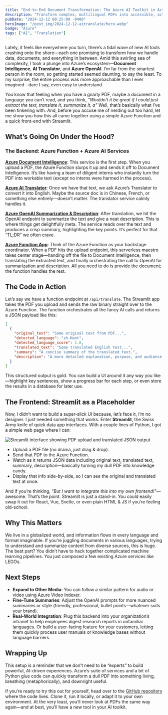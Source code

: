 ```yaml
---
title: "End-to-End Document Transformation: The Azure AI Toolkit in Action"
description: "Transform complex, multilingual PDFs into accessible, actionable insights—instantly. With Azure’s AI services, you can extract text, translate content, summarize information, all from a single document upload."
pubDate: "2024-12-12 00:25:00 -0400"
heroImage: "/post_img/2024-12-12-aitranslate/hero.webp"
badge: "Azure"
tags: ["AI", "Translation"]
---
```


Lately, it feels like everywhere you turn, there’s a tidal wave of new AI tools crashing onto the shore—each one promising to transform how we handle data, documents, and everything in between. Amid this swirling sea of complexity, I took a plunge into Azure’s ecosystem—**Document Intelligence**, **AI Translator**, and **Azure OpenAI**. I’m far from the smartest person in the room, so getting started seemed daunting, to say the least. To my surprise, the entire process was more approachable than I ever imagined—dare I say, even easy to understand.

You know that feeling when you have a gnarly PDF, maybe a document in a language you can’t read, and you think, *"Wouldn't it be great if I could just extract the text, translate it, summarize it, a"* Well, that’s basically what I’ve been tinkering with. And, before you accuse me of nerding out too hard, let me show you how this all came together using a simple Azure Function and a quick front-end with Streamlit.

## What’s Going On Under the Hood?

### The Backend: Azure Function + Azure AI Services

[**Azure Document Intelligence**](https://azure.microsoft.com/en-us/products/ai-services/ai-document-intelligence): This service is the first step. When you upload a PDF, the Azure Function slurps it up and sends it off to Document Intelligence. It’s like having a team of diligent interns who instantly turn the PDF into workable text (except no interns were harmed in the process).

[**Azure AI Translator**](https://azure.microsoft.com/en-us/products/ai-services/ai-translator): Once we have that text, we ask Azure’s Translator to convert it into English. Maybe the source doc is in Chinese, French, or something else entirely—doesn’t matter. The translator service calmly handles it.

[**Azure OpenAI Summarization & Description**](https://azure.microsoft.com/en-us/products/ai-services/openai-service): After translation, we hit the OpenAI endpoint to summarize the text and give a neat description. This is where things get delightfully meta. The service reads over the text and produces a crisp summary, highlighting the key points. It’s perfect for that “TL;DR” we often crave.

[**Azure Function App**](https://learn.microsoft.com/en-us/azure/azure-functions/functions-overview): Think of the Azure Function as your backstage coordinator. When a PDF hits the upload endpoint, this serverless maestro takes center stage—handing off the file to Document Intelligence, then translating the extracted text, and finally orchestrating the call to OpenAI for summarization and description. All you need to do is provide the document; the function handles the rest.

## The Code in Action

Let’s say we have a function endpoint at `/api/translate`. The Streamlit app takes the PDF you upload and sends the raw binary straight over to the Azure Function. The function orchestrates all the fancy AI calls and returns a JSON payload like this:

```json
[
  {
    "original_text": "Some original text from PDF...",
    "detected_language": "zh-Hant",
    "detected_language_score": 1.0,
    "translated_text": "Some translated English text...",
    "summary": "A concise summary of the translated text.",
    "description": "A more detailed explanation, purpose, and audience."
  }
]
```

This structured output is gold. You can build a UI around it any way you like—highlight key sentences, show a progress bar for each step, or even store the results in a database for later use.

## The Frontend: Streamlit as a Placeholder

Now, I didn’t want to build a super-slick UI because, let’s face it, I’m no designer. I just needed something that works. Enter **Streamlit**, the Swiss Army knife of quick data app interfaces. With a couple lines of Python, I got a simple web page where I can:

<div class="bg-gray-200 rounded-xl p-1">
<img src="/post_img/2024-12-12-aitranslate/frontend.png" alt="Streamlit interface showing PDF upload and translated JSON output" />
</div>

- Upload a PDF file (no drama, just drag & drop).
- Send that PDF to the Azure Function.
- Watch as it returns JSON data including original text, translated text, summary, description—basically turning my dull PDF into knowledge candy.
- Display that info side-by-side, so I can see the original and translated text at once.

And if you’re thinking, *"But I want to integrate this into my own frontend!"*—awesome. That’s the point. Streamlit is just a stand-in. You could easily swap it out for React, Vue, Svelte, or even plain HTML & JS if you’re feeling old-school.

## Why This Matters

We live in a globalized world, and information flows in every language and format imaginable. If you’re juggling documents in various languages, trying to understand and summarize content from diverse sources, this is huge. The best part? You didn’t have to hack together complicated machine learning pipelines. You just composed a few existing Azure services like LEGOs.

## Next Steps

- **Expand to Other Media**: You can follow a similar pattern for audio or video using Azure Video Indexer.
- **Fine-Tune Summaries**: Adjust the OpenAI prompts for more nuanced summaries or style (friendly, professional, bullet points—whatever suits your brand).
- **Real-World Integration**: Plug this backend into your organization’s intranet to help employees digest research reports in unfamiliar languages. Or build a user-facing feature for your customers, letting them quickly process user manuals or knowledge bases without language barriers.

## Wrapping Up

This setup is a reminder that we don’t need to be “experts” to build powerful, AI-driven experiences. Azure’s suite of services and a bit of Python glue code can quickly transform a dull PDF into something living, breathing (metaphorically), and downright useful.

If you’re ready to try this out for yourself, head over to the [GitHub repository](https://github.com/hibbertda/az_ai-transltion-example) where the code lives. Clone it, run it locally, or adapt it to your own environment. At the very least, you’ll never look at PDFs the same way again—and at best, you’ll have a new tool in your AI toolkit.